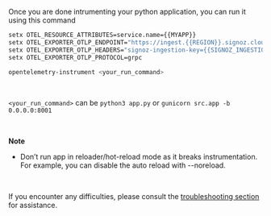 Once you are done intrumenting your python application, you can run it using this command

```bash
setx OTEL_RESOURCE_ATTRIBUTES=service.name={{MYAPP}} 
setx OTEL_EXPORTER_OTLP_ENDPOINT="https://ingest.{{REGION}}.signoz.cloud:443" 
setx OTEL_EXPORTER_OTLP_HEADERS="signoz-ingestion-key={{SIGNOZ_INGESTION_KEY}}" 
setx OTEL_EXPORTER_OTLP_PROTOCOL=grpc 

opentelemetry-instrument <your_run_command>
```
&nbsp;

`<your_run_command>` can be `python3 app.py` or `gunicorn src.app -b 0.0.0.0:8001`

&nbsp;

**Note**
- Don’t run app in reloader/hot-reload mode as it breaks instrumentation. For example, you can disable the auto reload with --noreload.


&nbsp;

If you encounter any difficulties, please consult the [troubleshooting section](https://signoz.io/docs/instrumentation/falcon/#troubleshooting-your-installation) for assistance.